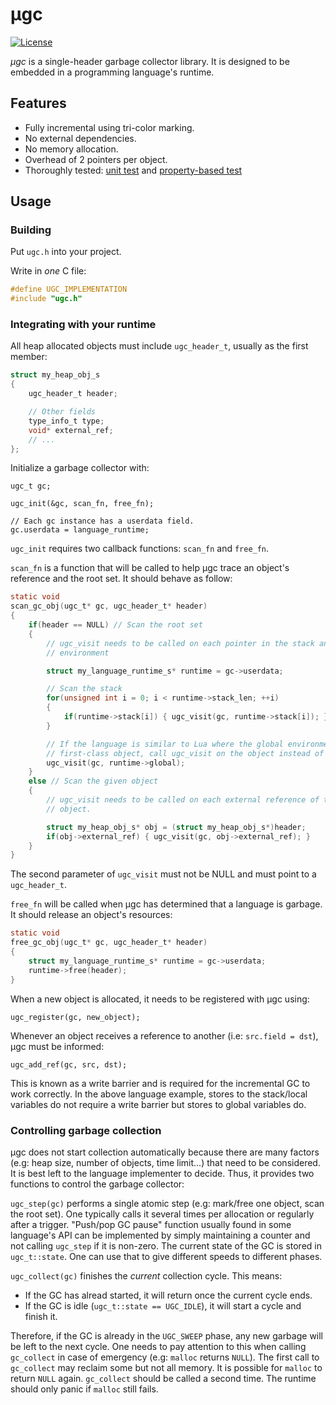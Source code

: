# μgc

[![License](https://img.shields.io/badge/license-BSD-blue.svg)](LICENSE)

*μgc* is a single-header garbage collector library.
It is designed to be embedded in a programming language's runtime.

## Features

* Fully incremental using tri-color marking.
* No external dependencies.
* No memory allocation.
* Overhead of 2 pointers per object.
* Thoroughly tested: [unit test](munit.c) and [property-based test](theft.c)

## Usage

### Building

Put `ugc.h` into your project.

Write in *one* C file:

```c
#define UGC_IMPLEMENTATION
#include "ugc.h"
```

### Integrating with your runtime

All heap allocated objects must include `ugc_header_t`, usually as the first member:

```c
struct my_heap_obj_s
{
	ugc_header_t header;

	// Other fields
	type_info_t type;
	void* external_ref;
	// ...
};
```

Initialize a garbage collector with:

```
ugc_t gc;

ugc_init(&gc, scan_fn, free_fn);

// Each gc instance has a userdata field.
gc.userdata = language_runtime;
```

`ugc_init` requires two callback functions: `scan_fn` and `free_fn`.

`scan_fn` is a function that will be called to help μgc trace an object's reference and the root set.
It should behave as follow:

```c
static void
scan_gc_obj(ugc_t* gc, ugc_header_t* header)
{
	if(header == NULL) // Scan the root set
	{
		// ugc_visit needs to be called on each pointer in the stack and global
		// environment

		struct my_language_runtime_s* runtime = gc->userdata;

		// Scan the stack
		for(unsigned int i = 0; i < runtime->stack_len; ++i)
		{
			if(runtime->stack[i]) { ugc_visit(gc, runtime->stack[i]); }
		}

		// If the language is similar to Lua where the global environment is a
		// first-class object, call ugc_visit on the object instead of its fields
		ugc_visit(gc, runtime->global);
	}
	else // Scan the given object
	{
		// ugc_visit needs to be called on each external reference of this
		// object.

		struct my_heap_obj_s* obj = (struct my_heap_obj_s*)header;
		if(obj->external_ref) { ugc_visit(gc, obj->external_ref); }
	}
}
```

The second parameter of `ugc_visit` must not be NULL and must point to a `ugc_header_t`.

`free_fn` will be called when μgc has determined that a language is garbage.
It should release an object's resources:

```c
static void
free_gc_obj(ugc_t* gc, ugc_header_t* header)
{
	struct my_language_runtime_s* runtime = gc->userdata;
	runtime->free(header);
}
```

When a new object is allocated, it needs to be registered with μgc using:

```
ugc_register(gc, new_object);
```

Whenever an object receives a reference to another (i.e: `src.field = dst`), μgc must be informed:

```
ugc_add_ref(gc, src, dst);
```

This is known as a write barrier and is required for the incremental GC to work correctly.
In the above language example, stores to the stack/local variables do not require a write barrier but stores to global variables do.

### Controlling garbage collection

μgc does not start collection automatically because there are many factors (e.g: heap size, number of objects, time limit...) that need to be considered.
It is best left to the language implementer to decide.
Thus, it provides two functions to control the garbage collector:

`ugc_step(gc)` performs a single atomic step (e.g: mark/free one object, scan the root set).
One typically calls it several times per allocation or regularly after a trigger.
"Push/pop GC pause" function usually found in some language's API can be implemented by simply maintaining a counter and not calling `ugc_step` if it is non-zero.
The current state of the GC is stored in `ugc_t::state`.
One can use that to give different speeds to different phases.

`ugc_collect(gc)` finishes the *current* collection cycle.
This means:

- If the GC has alread started, it will return once the current cycle ends.
- If the GC is idle (`ugc_t::state == UGC_IDLE`), it will start a cycle and finish it.

Therefore, if the GC is already in the `UGC_SWEEP` phase, any new garbage will be left to the next cycle.
One needs to pay attention to this when calling `gc_collect` in case of emergency (e.g: `malloc` returns `NULL`).
The first call to `gc_collect` may reclaim some but not all memory.
It is possible for `malloc` to return `NULL` again.
`gc_collect` should be called a second time.
The runtime should only panic if `malloc` still fails.
